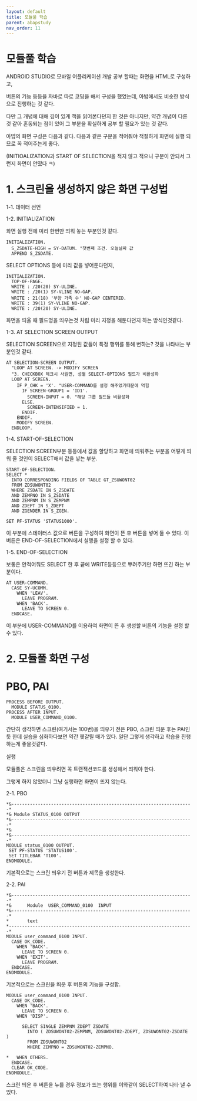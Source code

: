 ```yaml
---
layout: default
title: 모듈풀 학습
parent: abapstudy
nav_order: 11
---
```

# 모듈풀 학습

ANDROID STUDIO로 모바일 어플리케이션 개발 공부 할때는 화면을 HTML로 구성하고,

버튼의 기능 등등을 자바로 따로 코딩을 해서 구성을 했었는데, 아밥에서도 비슷한 방식으로 진행하는 것 같다.

다만 그 개념에 대해 깊이 있게 책을 읽어본다던지 한 것은 아니지만, 약간 개념이 다른것 같아 혼동되는 점이 있어 그 부분을 확실하게 공부 할 필요가 있는 것 같다.

아밥의 화면 구성은 다음과 같다. 다음과 같은 구분을 적어줘야 적절하게 화면에 실행 되므로 꼭 적어주는게 좋다.

(INITIOALIZATION과 START OF SELECTION을 적지 않고 적으니 구분이 안되서 그런지 화면이 안떴다 ㅋ)

# 1. 스크린을 생성하지 않은 화면 구성법
1-1. 데이터 선언

1-2. INITIALIZATION

 화면 실행 전에 미리 한번만 띄워 놓는 부분인것 같다.

```abap
INITIALIZATION.
  S_ZSDATE-HIGH = SY-DATUM. "첫번째 조건. 오늘날짜 값
  APPEND S_ZSDATE.
```

SELECT OPTIONS 등에 미리 값을 넣어둔다던지,

```abap
INITIALIZATION.
  TOP-OF-PAGE.
  WRITE : /20(20) SY-ULINE.
  WRITE : /20(1) SY-VLINE NO-GAP.
  WRITE : 21(18) '부양 가족 수' NO-GAP CENTERED.
  WRITE : 39(1) SY-VLINE NO-GAP.
  WRITE : /20(20) SY-ULINE.
```
화면을 띄울 때 필드명을 띄우는것 처럼 미리 지정을 해둔다던지 하는 방식인것같다.

1-3. AT SELECTION SCREEN OUTPUT

SELECTION SCREEN으로 지정된 값들이 특정 행위를 통해 변하는? 것을 나타내는 부분인것 같다.

```abap
AT SELECTION-SCREEN OUTPUT.
  "LOOP AT SCREEN. -> MODIFY SCREEN
  "3. CHECKBOX 체크시 사원면, 성별 SELECT-OPTIONS 필드가 비활성화
  LOOP AT SCREEN.
    IF P_CHK = 'X'. "USER-COMMAND를 설정 해주었기때문에 먹힘
      IF SCREEN-GROUP1 = 'ID1'.
        SCREEN-INPUT = 0. "해당 그룹 필드들 비활성화
      ELSE.
        SCREEN-INTENSIFIED = 1.
      ENDIF.
    ENDIF.
    MODIFY SCREEN.
  ENDLOOP.
```
1-4. START-OF-SELECTION

SELECTION SCREEN부분 등등에서 값을 할당하고 화면에 띄워주는 부분을 어떻게 띄워 줄 것인이 SELECT해서 값을 넣는 부분. 
```abap
START-OF-SELECTION.
SELECT *
  INTO CORRESPONDING FIELDS OF TABLE GT_ZSUWONT02
  FROM ZDSUWONT02
  WHERE ZSDATE IN S_ZSDATE
  AND ZEMPNO IN S_ZSDATE
  AND ZEMPNM IN S_ZEMPNM
  AND ZDEPT IN S_ZDEPT
  AND ZGENDER IN S_ZGEN.
```
```abap
SET PF-STATUS 'STATUS1000'.
```
이 부분에 스테이터스 값으로 버튼을 구성하여 화면이 뜬 후 버튼을 넣어 둘 수 있다. 이 버튼은 END-OF-SELECTION에서 실행을 설정 할 수 있다.

1-5. END-OF-SELECTION

보통은 안적어줘도 SELECT 한 후 끝에 WRITE등등으로 뿌려주기만 하면 뜨긴 하는 부분이다.

```abap
AT USER-COMMAND.
  CASE SY-UCOMM.
    WHEN 'LEAV'.
      LEAVE PROGRAM.
    WHEN 'BACK'.
      LEAVE TO SCREEN 0.
  ENDCASE.
```
이 부분에 USER-COMMAND를 이용하여 화면이 뜬 후 생성할 버튼의 기능을 설정 할 수 있다.

# 2. 모듈풀 화면 구성
# PBO, PAI


```abap
PROCESS BEFORE OUTPUT.
  MODULE STATUS_0100.
PROCESS AFTER INPUT.
  MODULE USER_COMMAND_0100.
```
간단히 생각하면 스크린(여기서는 100번)을 띄우기 전은 PBO, 스크린 띄운 후는 PAI인듯 한데 실습을 심화하다보면 약간 헷갈릴 때가 있다. 일단 그렇게 생각하고 학습을 진행하는게 좋을것같다.

실행

모듈풀은 스크린을 띄우려면 꼭 트랜잭션코드를 생성해서 띄워야 한다.

그렇게 하지 않았더니 그냥 실행하면 화면이 뜨지 않는다.

2-1. PBO
```abap
*&---------------------------------------------------------------------*
*& Module STATUS_0100 OUTPUT
*&---------------------------------------------------------------------*
*&
*&---------------------------------------------------------------------*
MODULE status_0100 OUTPUT.
 SET PF-STATUS 'STATUS100'.
 SET TITLEBAR 'T100'.
ENDMODULE.
```
기본적으로는 스크린 띄우기 전 버튼과 제목을 생성한다.

2-2. PAI

```abap
*&---------------------------------------------------------------------*
*&      Module  USER_COMMAND_0100  INPUT
*&---------------------------------------------------------------------*
*       text
*----------------------------------------------------------------------*
MODULE user_command_0100 INPUT.
  CASE OK_CODE.
    WHEN 'BACK'.
      LEAVE TO SCREEN 0.
  	WHEN 'EXIT'.
      LEAVE PROGRAM.
  ENDCASE.
ENDMODULE.
```
기본적으로는 스크린을 띄운 후 버튼의 기능을 구성함.

```abap
MODULE user_command_0100 INPUT.
  CASE OK_CODE.
    WHEN 'BACK'.
      LEAVE TO SCREEN 0.
    WHEN 'DISP'.

      SELECT SINGLE ZEMPNM ZDEPT ZSDATE
        INTO ( ZDSUWONT02-ZEMPNM, ZDSUWONT02-ZDEPT, ZDSUWONT02-ZSDATE )
        FROM ZDSUWONT02
        WHERE ZEMPNO = ZDSUWONT02-ZEMPNO.

*  	WHEN OTHERS.
  ENDCASE.
  CLEAR OK_CODE.
ENDMODULE.
```
스크린 띄운 후 버튼을 누를 경우 정보가 뜨는 행위를 이와같이 SELECT하여 나타 낼 수 있다.
